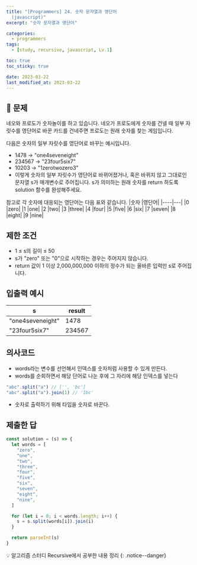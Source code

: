 ```yaml
---
title: "[Programmers] 24. 숫자 문자열과 영단어
  (javascript)"
excerpt: "숫자 문자열과 영단어"

categories:
  - programmers
tags:
  - [study, recursive, javascript, Lv.1]

toc: true
toc_sticky: true

date: 2023-03-22
last_modified_at: 2023-03-22
---
```


## 🤔 문제

네오와 프로도가 숫자놀이를 하고 있습니다. 네오가 프로도에게 숫자를 건넬 때 일부 자릿수를 영단어로 바꾼 카드를 건네주면 프로도는 원래 숫자를 찾는 게임입니다.

다음은 숫자의 일부 자릿수를 영단어로 바꾸는 예시입니다.

- 1478 → "one4seveneight"
- 234567 → "23four5six7"
- 10203 → "1zerotwozero3"
- 이렇게 숫자의 일부 자릿수가 영단어로 바뀌어졌거나, 혹은 바뀌지 않고 그대로인 문자열 s가 매개변수로 주어집니다. s가 의미하는 원래 숫자를 return 하도록 solution 함수를 완성해주세요.

참고로 각 숫자에 대응되는 영단어는 다음 표와 같습니다.
|숫자 |영단어|
|----|---|
|0 |zero|
|1 |one|
|2 |two|
|3 |three|
|4 |four|
|5 |five|
|6 |six|
|7 |seven|
|8 |eight|
|9 |nine|

## 제한 조건

- 1 ≤ s의 길이 ≤ 50
- s가 "zero" 또는 "0"으로 시작하는 경우는 주어지지 않습니다.
- return 값이 1 이상 2,000,000,000 이하의 정수가 되는 올바른 입력만 s로 주어집니다.

## 입출력 예시

| s                | result |
| ---------------- | ------ |
| "one4seveneight" | 1478   |
| "23four5six7"    | 234567 |

## 의사코드

- words라는 변수를 선언해서 인덱스를 숫자처럼 사용할 수 있게 만든다.
- words를 순회하면서 해당 단어로 나눈 후에 그 자리에 해당 인덱스를 넣는다

```javascript
"abc".split("a") // ['', 'bc']
"abc".split("a").join(1) // '1bc'
```

- 숫자로 출력하기 위해 타입을 숫자로 바꾼다.

## 제출한 답

```javascript
const solution = (s) => {
  let words = [
    "zero",
    "one",
    "two",
    "three",
    "four",
    "five",
    "six",
    "seven",
    "eight",
    "nine",
  ]

  for (let i = 0; i < words.length; i++) {
    s = s.split(words[i]).join(i)
  }

  return parseInt(s)
}
```

💡 알고리즘 스터디 Recursive에서 공부한 내용 정리
{: .notice--danger}
